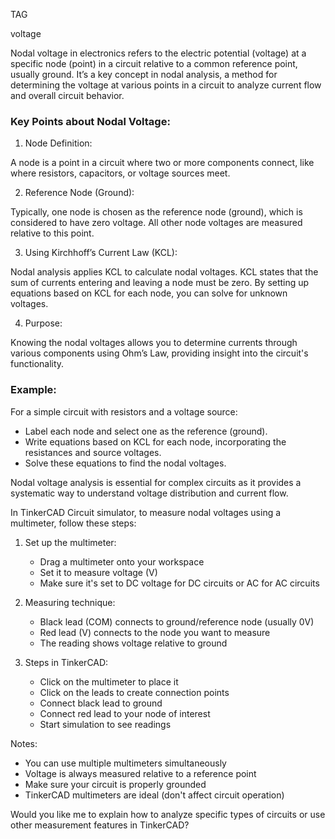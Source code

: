 TAG

voltage

Nodal voltage in electronics refers to the electric potential (voltage) at a specific node (point) in a circuit relative to a common reference point, usually ground. It’s a key concept in nodal analysis, a method for determining the voltage at various points in a circuit to analyze current flow and overall circuit behavior.

### Key Points about Nodal Voltage:

1. Node Definition:

A node is a point in a circuit where two or more components connect, like where resistors, capacitors, or voltage sources meet.
   
2. Reference Node (Ground):

Typically, one node is chosen as the reference node (ground), which is considered to have zero voltage. All other node voltages are measured relative to this point.
   
3. Using Kirchhoff’s Current Law (KCL):

Nodal analysis applies KCL to calculate nodal voltages. KCL states that the sum of currents entering and leaving a node must be zero. By setting up equations based on KCL for each node, you can solve for unknown voltages.

4. Purpose:

Knowing the nodal voltages allows you to determine currents through various components using Ohm’s Law, providing insight into the circuit's functionality.

### Example:

For a simple circuit with resistors and a voltage source:

- Label each node and select one as the reference (ground).
- Write equations based on KCL for each node, incorporating the resistances and source voltages.
- Solve these equations to find the nodal voltages.

Nodal voltage analysis is essential for complex circuits as it provides a systematic way to understand voltage distribution and current flow.

In TinkerCAD Circuit simulator, to measure nodal voltages using a multimeter, follow these steps:

1. Set up the multimeter:

   - Drag a multimeter onto your workspace
   - Set it to measure voltage (V)
   - Make sure it's set to DC voltage for DC circuits or AC for AC circuits

2. Measuring technique:

   - Black lead (COM) connects to ground/reference node (usually 0V)
   - Red lead (V) connects to the node you want to measure
   - The reading shows voltage relative to ground

3. Steps in TinkerCAD:

   - Click on the multimeter to place it
   - Click on the leads to create connection points
   - Connect black lead to ground
   - Connect red lead to your node of interest
   - Start simulation to see readings

Notes:

- You can use multiple multimeters simultaneously
- Voltage is always measured relative to a reference point
- Make sure your circuit is properly grounded
- TinkerCAD multimeters are ideal (don't affect circuit operation)

Would you like me to explain how to analyze specific types of circuits or use other measurement features in TinkerCAD?
